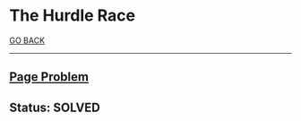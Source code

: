 # The Hurdle Race

[GO BACK](../README.md)

___

## [Page Problem](https://www.hackerrank.com/challenges/the-hurdle-race/problem)

## Status: SOLVED
